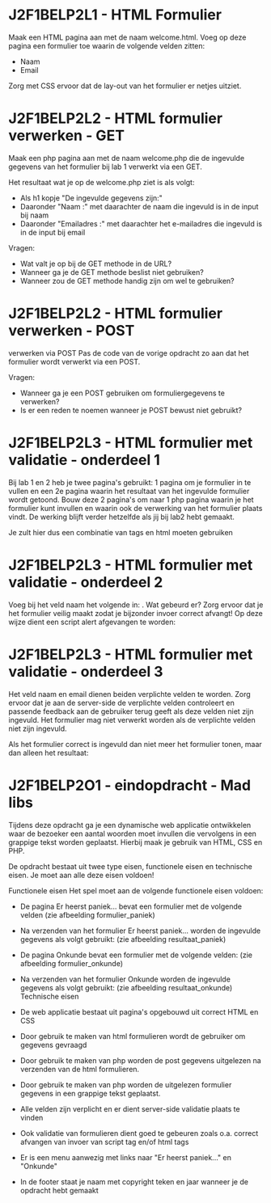 # J2F1BELP2L1 - HTML Formulier
Maak een HTML pagina aan met de naam welcome.html. Voeg op deze pagina een formulier toe waarin de volgende velden zitten:

- Naam
- Email
 
Zorg met CSS ervoor dat de lay-out van het formulier er netjes uitziet.

# J2F1BELP2L2 - HTML formulier verwerken - GET
Maak een php pagina aan met de naam welcome.php die de ingevulde gegevens van het formulier bij lab 1 verwerkt via een GET.

Het resultaat wat je op de welcome.php ziet is als volgt:
- Als h1 kopje "De ingevulde gegevens zijn:"
- Daaronder "Naam :" met daarachter de naam die ingevuld is in de input bij naam
- Daaronder "Emailadres :" met daarachter het e-mailadres die ingevuld is in de input bij email
 

Vragen:
- Wat valt je op bij de GET methode in de URL?
- Wanneer ga je de GET methode beslist niet gebruiken?
- Wanneer zou de GET methode handig zijn om wel te gebruiken?

# J2F1BELP2L2 - HTML formulier verwerken - POST
verwerken via POST
Pas de code van de vorige opdracht zo aan dat het formulier wordt verwerkt via een POST.

Vragen:

- Wanneer ga je een POST gebruiken om formuliergegevens te verwerken?
- Is er een reden te noemen wanneer je POST bewust niet gebruikt?

# J2F1BELP2L3 - HTML formulier met validatie - onderdeel 1
Bij lab 1 en 2 heb je twee pagina's gebruikt: 1 pagina om je formulier in te vullen en een 2e pagina waarin het resultaat van het ingevulde formulier wordt getoond. Bouw deze 2 pagina's om naar 1 php pagina waarin je het formulier kunt invullen en waarin ook de verwerking van het formulier plaats vindt. De werking blijft verder hetzelfde als jij bij lab2 hebt gemaakt.

Je zult hier dus een combinatie van <?php ?> tags en html moeten gebruiken

# J2F1BELP2L3 - HTML formulier met validatie - onderdeel 2
Voeg bij het veld naam het volgende in: <script>alert('hoi')</script>. Wat gebeurd er?
Zorg ervoor dat je het formulier veilig maakt zodat je bijzonder invoer correct afvangt!
Op deze wijze dient een script alert afgevangen te worden:

# J2F1BELP2L3 - HTML formulier met validatie - onderdeel 3

Het veld naam en email dienen beiden verplichte velden te worden. Zorg ervoor dat je aan de server-side de verplichte velden controleert en passende feedback aan de gebruiker terug geeft als deze velden niet zijn ingevuld. Het formulier mag niet verwerkt worden als de verplichte velden niet zijn ingevuld.

Als het formulier correct is ingevuld dan niet meer het formulier tonen, maar dan alleen het resultaat:

# J2F1BELP2O1 - eindopdracht - Mad libs
Tijdens deze opdracht ga je een dynamische web applicatie ontwikkelen waar de bezoeker een aantal woorden moet invullen die vervolgens in een grappige tekst worden geplaatst. Hierbij maak je gebruik van HTML, CSS en PHP.

De opdracht bestaat uit twee type eisen, functionele eisen en technische eisen. Je moet aan alle deze eisen voldoen!

Functionele eisen
Het spel moet aan de volgende functionele eisen voldoen:
- De pagina Er heerst paniek... bevat een formulier met de volgende velden (zie afbeelding formulier_paniek)
- Na verzenden van het formulier Er heerst paniek... worden de ingevulde gegevens als volgt gebruikt: (zie afbeelding resultaat_paniek)

- De pagina Onkunde bevat een formulier met de volgende velden: (zie afbeelding formulier_onkunde)
- Na verzenden van het formulier Onkunde worden de ingevulde gegevens als volgt gebruikt: (zie afbeelding resultaat_onkunde)
Technische eisen

- De web applicatie bestaat uit pagina's opgebouwd uit correct HTML en CSS
- Door gebruik te maken van html formulieren wordt de gebruiker om gegevens gevraagd
- Door gebruik te maken van php worden de post gegevens uitgelezen na verzenden van de html formulieren.
- Door gebruik te maken van php worden de uitgelezen formulier gegevens in een grappige tekst geplaatst.
- Alle velden zijn verplicht en er dient server-side validatie plaats te vinden
- Ook validatie van formulieren dient goed te gebeuren zoals o.a. correct afvangen van invoer van script tag en/of html tags
- Er is een menu aanwezig met links naar "Er heerst paniek..." en "Onkunde"
- In de footer staat je naam met copyright teken en jaar wanneer je de opdracht hebt gemaakt